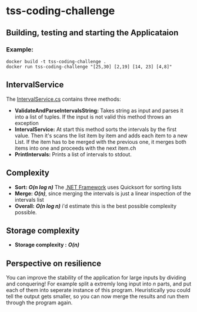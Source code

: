 # tss-coding-challenge

## Building, testing and starting the Applicataion


### Example:

``` 
docker build -t tss-coding-challenge .
docker run tss-coding-challenge "[25,30] [2,19] [14, 23] [4,8]"
```

## IntervalService
The [IntervalService.cs](./src/TSSCodingChallenge.IntervalMerge/IntervalService.cs) contains three methods:

* **ValidateAndParseIntervalsString:** Takes string as input and parses it into a list of tuples. If the input is not valid this method throws an exception 
* **IntervalService:** At start this method sorts the intervals by the first value. Then it's scans the list item by item and adds each item to a new List.
If the item has to be merged with the previous one, it merges both items into one and proceeds with the next item.ch
* **PrintIntervals:** Prints a list of intervals to stdout.



## Complexity

* **Sort:** ***O(n log n)*** The [.NET Framework](https://docs.microsoft.com/de-de/dotnet/api/system.collections.generic.list-1.sort?view=net-5.0) uses Quicksort for sorting lists
* **Merge:** ***O(n)***, since merging the intervals is just a linear inspection of the intervals list
* **Overall:** ***O(n log n)*** i'd estimate this is the best possible complexity possible.

## Storage complexity
* **Storage complexity :** ***O(n)***

## Perspective on resilience

You can improve the stability of the application for large inputs by dividing and conquering!
For example split a extremly long input into *n* parts, and put each of them into seperate instance of this program. Heuristically you could tell the output gets smaller, so you can now merge the results and run them through the program again.
